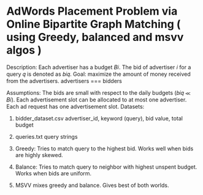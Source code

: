 # AdWords Placement Problem via Online Bipartite Graph Matching ( using Greedy, balanced and msvv algos )

Description:
Each advertiser has a budget 𝐵𝑖. The bid of advertiser 𝑖 for a query 𝑞 is denoted as 𝑏𝑖𝑞.
Goal: maximize the amount of money received from the advertisers.
advertisers === bidders

Assumptions:
  The bids are small with respect to the daily budgets (𝑏𝑖𝑞 ≪ 𝐵𝑖). 
  Each advertisement slot can be allocated to at most one advertiser.
  Each ad request has one advertisement slot.
Datasets: 
1. bidder_dataset.csv
    advertiser_id, keyword (query), bid value, total budget
2. queries.txt
    query strings
    
1. Greedy:
  Tries to match query to the highest bid.
  Works well when bids are highly skewed.
  
2. Balance:
  Tries to match query to neighbor with highest unspent budget.
  Works when bids are uniform.
  
3. MSVV mixes greedy and balance.
  Gives best of both worlds.
